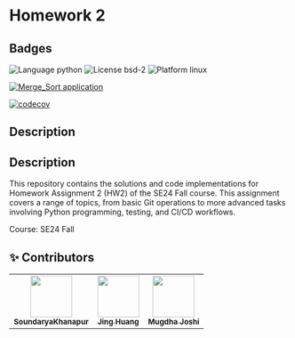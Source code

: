 # Homework 2 

## Badges
![Language python](https://img.shields.io/badge/Python-3.13-blue)
![License bsd-2](https://img.shields.io/badge/License-MIT-yellow.svg)
![Platform linux](https://img.shields.io/badge/Linux-✔-green)


[![Merge_Sort application](https://github.com/Software-Engineering-2024-Group/Homeworks/homework_2/actions/workflows/python-app.yml/badge.svg)](https://github.com/Software-Engineering-2024-Group/Homeworks/homework_2/actions/workflows/python-app.yml)


[![codecov](https://codecov.io/gh/Software-Engineering-2024-Group/Homeworks/homework_2/graph/badge.svg?token=UNU21ZEC8U)](https://codecov.io/gh/Software-Engineering-2024-Group/Homeworks/homework_2)


## Description

## Description

This repository contains the solutions and code implementations for Homework Assignment 2 (HW2) of the SE24 Fall course. This assignment covers a range of topics, from basic Git operations to more advanced tasks involving Python programming, testing, and CI/CD workflows.


Course: SE24 Fall

:sparkles: Contributors
---
<table>
  <tr>
    <td align="center"><a href="https://github.com/SoundaryaKhanapur"><img src="https://avatars.githubusercontent.com/u/36791174?v=4" width="75px;" alt=""/><br /><sub><b>SoundaryaKhanapur</b></sub></a><br /></td>
    <td align="center"><a href="https://github.com/Jing27540"><img src="https://avatars.githubusercontent.com/u/131999715?v=4" width="75px;" alt=""/><br /><sub><b>Jing Huang</b></sub></a><br /></td> 
    <td align="center"><a href="https://github.com/mugdhaajoshi"><img src="https://avatars.githubusercontent.com/u/157236410?v=4" width="75px;" alt=""/><br /><sub><b> Mugdha Joshi</b></sub></a><br /></td>
</tr>
</table>



